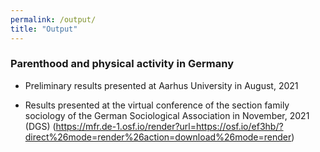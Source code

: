 ```yaml
---
permalink: /output/
title: "Output"
---
```


### Parenthood and physical activity in Germany

* Preliminary results presented at Aarhus University in August, 2021 [<i class="far fa-file-pdf" aria-hidden="true"></i>](https://mfr.de-1.osf.io/render?url=https://osf.io/h3ydq/?direct%26mode=render%26action=download%26mode=render)

* Results presented at the virtual conference of the section family sociology of the German Sociological Association in November, 2021 (DGS) (https://mfr.de-1.osf.io/render?url=https://osf.io/ef3hb/?direct%26mode=render%26action=download%26mode=render)
